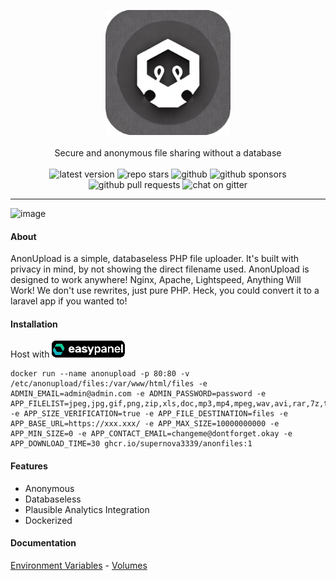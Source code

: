 <p align="center">
  <img width="auto" height="200" src="/favicon.png"><br><br>
  Secure and anonymous file sharing without a database<br><br>
  <img src="https://img.shields.io/github/v/release/supernova3339/anonupload?style=for-the-badge" alt="latest version">
<img src="https://img.shields.io/github/stars/supernova3339/anonupload?style=for-the-badge" alt="repo stars">
<img src="https://img.shields.io/github/license/supernova3339/anonfiles?style=for-the-badge" alt="github">
<img src="https://img.shields.io/github/sponsors/supernova3339?style=for-the-badge" alt="github sponsors">
<img src="https://img.shields.io/github/issues-pr-raw/supernova3339/anonupload?style=for-the-badge" alt="github pull requests">
<a><img src="https://img.shields.io/gitter/room/supernova3339/anonupload?style=for-the-badge" alt="chat on gitter"></a>
  
</p>

--- 
<!-- images should be 116.6666667 by 26.6666667 for BRAND logos -->

![image](https://user-images.githubusercontent.com/63515814/209268440-faa934b4-d34c-4cf7-897c-d3f7fc74c005.png)

#### About

AnonUpload is a simple, databaseless PHP file uploader. It's built with privacy in mind, by not showing the direct filename used. 
    AnonUpload is designed to work anywhere! Nginx, Apache, Lightspeed, Anything Will Work! We don't use rewrites, just pure PHP. Heck, you could convert it to a laravel app if you wanted to! <!--(but please tell us if you do as honestly I personally would make an account system for it if you did)-->

#### Installation
Host with [![Easypanel](https://raw.githubusercontent.com/Supernova3339/Supernova3339/main/easypanel.png)](https://easypanel.io/docs/templates/anonupload)
<!-- want your logo here? send a PR! (please make sure to follow the BRAND logo size, or we will not be able to accept you) -->
```
docker run --name anonupload -p 80:80 -v /etc/anonupload/files:/var/www/html/files -e ADMIN_EMAIL=admin@admin.com -e ADMIN_PASSWORD=password -e APP_FILELIST=jpeg,jpg,gif,png,zip,xls,doc,mp3,mp4,mpeg,wav,avi,rar,7z,txt -e APP_SIZE_VERIFICATION=true -e APP_FILE_DESTINATION=files -e APP_BASE_URL=https://xxx.xxx/ -e APP_MAX_SIZE=10000000000 -e APP_MIN_SIZE=0 -e APP_CONTACT_EMAIL=changeme@dontforget.okay -e APP_DOWNLOAD_TIME=30 ghcr.io/supernova3339/anonfiles:1
```

#### Features

- Anonymous
- Databaseless
- Plausible Analytics Integration
- Dockerized

#### Documentation
[Environment Variables](env.md) - [Volumes](mounts.md)
